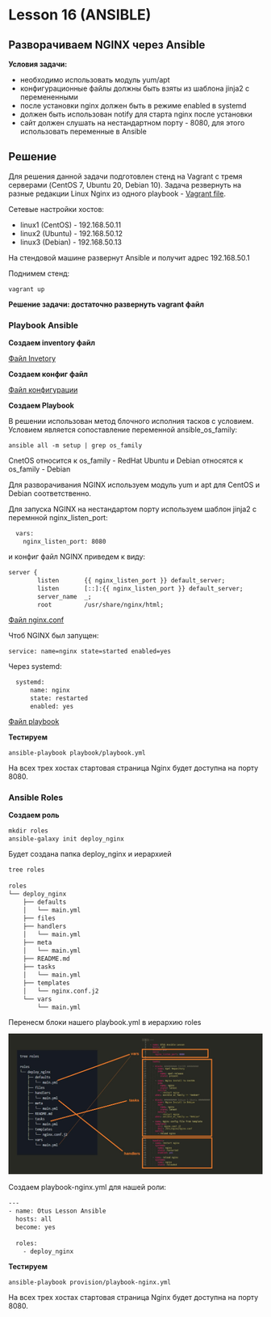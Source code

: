 # Lesson 16 (ANSIBLE)

## Разворачиваем NGINX через Ansible

**Условия задачи:**
* необходимо использовать модуль yum/apt
* конфигурационные файлы должны быть взяты из шаблона jinja2 с перемененными
* после установки nginx должен быть в режиме enabled в systemd
* должен быть использован notify для старта nginx после установки
* сайт должен слушать на нестандартном порту - 8080, для этого использовать переменные в Ansible

## Решение

Для решения данной задачи подготовлен стенд на Vagrant с тремя серверами (CentOS 7, Ubuntu 20, Debian 10). Задача резвернуть на разные редакции Linux Nginx из одного playbook - [Vagrant file](vagrantfile).

Сетевые настройки хостов:
* linux1 (CentOS) - 192.168.50.11
* linux2 (Ubuntu) - 192.168.50.12
* linux3 (Debian) - 192.168.50.13

На стендовой машине развернут Ansible и получит адрес 192.168.50.1

Поднимем стенд:

```
vagrant up
```

**Решение задачи: достаточно развернуть vagrant файл**


### Playbook Ansible

**Создаем inventory файл**

[Файл Invetory](playbook/invent)

**Создаем конфиг файл**

[Файл конфигурации](playbook/ansible.cfg)

**Создаем Playbook**

В решении использован метод блочного исполния тасков с условием. Условием является сопоставление переменной аnsible_os_family:

```
ansible all -m setup | grep os_family
```
CnetOS относится к os_family - RedHat
Ubuntu и Debian относятся к os_family - Debian

Для разворачивания NGINX используем модуль yum и apt для CentOS и Debian соответственно.

Для запуска NGINX на нестандартом порту используем шаблон jinja2 с перемнной nginx_listen_port:

```
  vars:
    nginx_listen_port: 8080
```
и конфиг файл NGINX приведем к виду:

```
server {
        listen       {{ nginx_listen_port }} default_server;
        listen       [::]:{{ nginx_listen_port }} default_server;
        server_name  _;
        root         /usr/share/nginx/html;
```

[Файл nginx.conf](playbook/nginx.conf.j2)


Чтоб NGINX был запущен:

```
service: name=nginx state=started enabled=yes
```

Через systemd:

```
  systemd:
      name: nginx
      state: restarted
      enabled: yes
```

[Файл playbook](playbook/playbook.yml)

**Тестируем**

```
ansible-playbook playbook/playbook.yml
```

На всех трех хостах стартовая страница Nginx будет доступна на порту 8080.

### Ansible Roles

**Создаем роль**

```
mkdir roles
ansible-galaxy init deploy_nginx
```

Будет создана папка deploy_nginx и иерархией


```
tree roles

roles
└── deploy_nginx
    ├── defaults
    │   └── main.yml
    ├── files
    ├── handlers
    │   └── main.yml
    ├── meta
    │   └── main.yml
    ├── README.md
    ├── tasks
    │   └── main.yml
    ├── templates
    │   └── nginx.conf.j2
    └── vars
        └── main.yml

```
Перенесм блоки нашего playbook.yml в иерархию roles

![Image Yes](images/1.jpg)

Создаем playbook-nginx.yml для нашей роли:

```
---
- name: Otus Lesson Ansible
  hosts: all
  become: yes

  roles: 
    - deploy_nginx
```

**Тестируем**

```
ansible-playbook provision/playbook-nginx.yml
``` 
На всех трех хостах стартовая страница Nginx будет доступна на порту 8080.